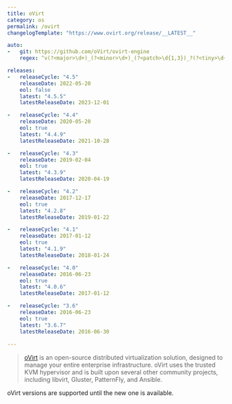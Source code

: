 ```yaml
---
title: oVirt
category: os
permalink: /ovirt
changelogTemplate: "https://www.ovirt.org/release/__LATEST__"

auto:
-   git: https://github.com/oVirt/ovirt-engine
    regex: ^v(?<major>\d+)_(?<minor>\d+)_(?<patch>\d{1,3})_?(?<tiny>\d+)?$

releases:
-   releaseCycle: "4.5"
    releaseDate: 2022-05-20
    eol: false
    latest: "4.5.5"
    latestReleaseDate: 2023-12-01

-   releaseCycle: "4.4"
    releaseDate: 2020-05-20
    eol: true
    latest: "4.4.9"
    latestReleaseDate: 2021-10-28

-   releaseCycle: "4.3"
    releaseDate: 2019-02-04
    eol: true
    latest: "4.3.9"
    latestReleaseDate: 2020-04-19

-   releaseCycle: "4.2"
    releaseDate: 2017-12-17
    eol: true
    latest: "4.2.8"
    latestReleaseDate: 2019-01-22

-   releaseCycle: "4.1"
    releaseDate: 2017-01-12
    eol: true
    latest: "4.1.9"
    latestReleaseDate: 2018-01-24

-   releaseCycle: "4.0"
    releaseDate: 2016-06-23
    eol: true
    latest: "4.0.6"
    latestReleaseDate: 2017-01-12

-   releaseCycle: "3.6"
    releaseDate: 2016-06-23
    eol: true
    latest: "3.6.7"
    latestReleaseDate: 2016-06-30
    
---
```


> [oVirt](https://www.ovirt.org/) is an open-source 
> distributed virtualization solution, designed to manage your entire enterprise infrastructure. 
> oVirt uses the trusted KVM hypervisor and is built upon several other community projects, including libvirt, Gluster, PatternFly, and Ansible.

oVirt versions are supported until the new one is available.

